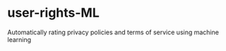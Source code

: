 user-rights-ML
==============

Automatically rating privacy policies and terms of service using machine learning
